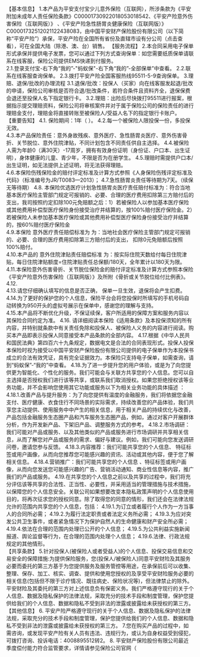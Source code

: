 【基本信息】 
1.本产品为平安支付宝少儿意外保险（互联网），所涉条款为《平安附加未成年人责任保险条款》C00001730922018053018542、《平安产险意外伤害保险（互联网版）》 、《平安产险急性肠胃炎健康保险（互联网版）》C00001732512021122438083，由中国平安财产保险股份有限公司（以下简称“平安产险”）承保，平安产险在全国所有省份及直辖市设有分公司（点击查看），可在全国大陆（除港、澳、台）销售。 
【服务流程】 
2.本合同采用电子保单形式承保并提供电子发票，您可以通过下列方式查询保单：如您需要纸质保单请联系在线客服，保险公司提供EMS快递到付服务。   
2.1.登录支付宝-右下角“我的”-"蚂蚁保"-右下角“我的”-全部保单”中查看。 
2.2.联系在线客服查询保单。 
2.3.拨打平安产险全国客服热线95511-5-9查询保单。 
3.理赔、退保/批改的办理流程 
3.1.退保/批改：投保人（买家）向在线客服发起退/批改的申请，保险公司审核是否符合退/批改条件，若符合条件且资料齐全，退保保费会退还至投保人名下指定银行卡。 
3.2.理赔：出险后尽快拨打95511进行报案，根据指示提交理赔资料，保险公司将审核案件并对于属于保险公司的保险责任的进行理赔金支付，理赔金将直接转账至被保险人/受益人名下的指定银行卡账户。   
【重要告知】 
4.1. 保险期间：1年（ ）。 
4.2.每一个被保险人限投保一份，多投保无效。   
4.3.本产品保险责任：意外身故残疾、意外医疗、急性肠胃炎医疗、意外伤害骨折、关节脱位、意外住院津贴，不同计划包含不同责任供自主选择。 
4.4.被保险人需为年龄0（满30天）-17周岁，拥有有效身份证明（身份证、户口本、出生证明），身体健康的儿童、青少年，不限是否为在册学生。 
 4.5.理赔时需提供户口本/出生证明，如无法提供上述证明，将无法获得理赔。   
4.6.本保险伤残保险金的赔付评定标准及计算方式参照《人身保险伤残评定标准及代码》（标准编号为JR/T0083—2013）； 
4.7.急性肠胃炎责任等待期为7天。（续保无等待期） 
4.8. 本保险优选医疗计划急性肠胃炎医疗责任赔付标准为：符合当地基本医疗保险主管部门规定可报销的、必要、合理的医疗费用扣除第三方赔付后的支出，我司按照约定扣除100元免赔额之后：1）若被保险人以参加基本医疗保险或其他费用补偿型医疗保险身份接受治疗并结算的，按100%赔付医疗保险金。2）若被保险人未参加基本医疗保险或其他费用补偿型医疗保险身份接受治疗并结算的，按60%赔付医疗保险金   
4.9.本保险 意外医疗责任赔偿标准为  为：当地社会医疗保险主管部门规定可报销的、必要、合理的医疗费用扣除第三方赔付后的支出， 扣除0元免赔额后按照100%赔付。   
4.10.本产品的 意外住院津贴责任赔偿标准  为：按实际住院天数给付每日住院津贴，每日住院津贴额度=住院津贴责任总保额/180天，全年累计以180天为限。 
4.11.本保险意外伤害骨折、关节脱位保险金的赔付评定标准及计算方式参照本保险《平安产险意外伤害保险（互联网版）》及所附《骨折或关节脱位给付比例表》。 
4.12.   
4.13.请您仔细确认填写的信息是否正确， 保单一旦生效，退保将会产生扣费。 
4.14.为了更好的保护您的个人信息，保险平台会将您投保时所填写的手机号码自动转换为950开头的虚拟号展示在保单中，感谢您的理解与支持。    
4.15.本产品将不断优化升级，不保证续保，客户所适用的保障方案和服务内容以其保险合同约定为准。 
4.16. 请详细阅读本保险《适用条款》及本投保须知的所有内容，并特别就条款中有关责任免除和投保人、被保险人义务的内容进行阅读。购买本产品即表示投保人同意接受本产品条款的全部内容。 
4.17.根据《中华人民共和国民法典》第四百六十九条规定，数据电文是合法的合同表现形式。投保人投保本保险时视为接受以中国平安财产保险股份有限公司提供的电子保单作为本投保书成立的合法有效凭证，具有完全证据效力。本保险只支持电子保单，如需查询，请到“蚂蚁保”-“我的”中查看。 
4.18.为了进一步提升您的用户体验，或是为了向您提供更为智能化、个性化的服务。我们可能会与关联方共享您的个人信息。您可以自主选择是否授权我们进行该等共享，或联系我们取消授权。如果您拒绝授权该等业务功能，并不会影响您使用其它功能或服务以下为相关业务功能的具体描述 ： 
4.18.1.改善产品与提升服务：为了向您提供有温度的金融服务，我们将依据您金融支付、医疗健康、衣食住行不同场景的实际需求，持续改善您的产品体验，我们共享您主动提供、使用服务中中产生的相关信息，用于相关产品的持续优化与改善，产品包括金融服务生态圈产品和汽车服务生态圈产品，例如，通过对客户开展群体分析，作为开发新产品、下架旧产品、调整服务方式的参考。 
4.18.2.市场调研：我们可能对产品或服务、以及其他类似的产品或服务进行市场调研并共享相关信息，从而了解您对产品或服务的需求、偏好与建议。例如，我们可能向您发送调研问卷，邀请您参与反馈。 
4.18.3.内容推荐：我们可能共享您的个人信息、 特征标签或用户画像，从而向您推荐您可能感兴趣的资讯、活动或其他内容，便于您了解相关信息。 
4.18.4.营销推广：我们可能共享您的个人信息 、特征标签或用户画像，从而向您发送您可能感兴趣的广告、营销活动通知、商业性信息等内容，推广我们的产品或服务。 
4.19.在共享您的个人信息之前以及共享的过程中，我们将充分评估该等共享的合法性、正当性、必要性，并采用适当的管理措施与技术措施，以保障您的个人信息安全。关联公司如果想要改变本隐私政策声明的个人信息使用目的，将再次征求您的授权同意。除了取得您的同意的情形，我们还会在法律法规允许的范围内共享您的个人信息，包括： 
4.19.1.为订立或者履行个人作为一方当事人的合同所必需； 
4.19.2.为履行法定职责或者法定义务所必需； 
4.19.3.为应对突发公共卫生事件，或者紧急情况下为保护自然人的生命健康和财产安全所必需； 
4.19.4.依法在合理的范围内处理已公开的个人信息； 
4.19.5.为公共利益实施新闻报道、舆论监督等行为，在合理的范围内处理个人信息； 
4.19.6.法律、行政法规规定的其他情形。  
【共享条款】 
5.针对投保人(被保险人或者受益人)的个人信息、投保交易信息和交易安全的保障措施:为提供保险服务，您(投保人/被保险人)同意平安财险及其服务必要而委托的第三方基于为您提供服务及服务管控等用途，在承保前后可以收集、整理、保存、加工、核实、调查、提供和使用您授权的及享受平安财险服务必要的相关信息(包括但不限于诊疗情况、既往病史、保险状况等)，但法律禁止的除外。平安财险及其委托的第三方对上述信息负有保密义务。我们严格遵守现行的关于个人信息、数据及隐私保护的法律法规，采取充分的技术手段和制度管理，保护您提供给我们的个人信息、数据和隐私不受到非法的泄露或披露给未获授权的第三方。 
【其他信息】 
6. 平安产险严格遵守现行的关于个人信息、数据及隐私保护的法律法规，采取充分的技术手段和制度管理，保护您提供给我们的个人信息、数据和隐私不受到非法的泄露或披露给未获授权的第三方。 
7.您在购买产品的过程中，如需咨询，或发现平安产险有关人员有违法、违规行为，或认为自身权益受到侵犯，可拨打咨询、投诉电话：4008895512转2。 
8. 平安财产保险股份有限公司最近季度偿付能力符合监管要求，详情请参见保险公司官网（ 

